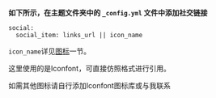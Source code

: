 **如下所示，在主题文件夹中的 `_config.yml` 文件中添加社交链接**

```
social:
  social_item: links_url || icon_name
```

`icon_name`详见[图标](_icon/index.html ':ignore')一节。

这里使用的是Iconfont，可直接仿照格式进行引用。

如需其他图标请自行添加Iconfont图标库或与我联系
